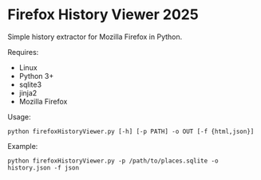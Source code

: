 Firefox History Viewer 2025
===========================


Simple history extractor for Mozilla Firefox in Python. 

Requires:
- Linux
- Python 3+
- sqlite3
- jinja2
- Mozilla Firefox

Usage: 

`python firefoxHistoryViewer.py [-h] [-p PATH] -o OUT [-f {html,json}]`

Example:

	python firefoxHistoryViewer.py -p /path/to/places.sqlite -o history.json -f json
